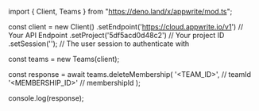 import { Client, Teams } from "https://deno.land/x/appwrite/mod.ts";

const client = new Client()
    .setEndpoint('https://cloud.appwrite.io/v1') // Your API Endpoint
    .setProject('5df5acd0d48c2') // Your project ID
    .setSession(''); // The user session to authenticate with

const teams = new Teams(client);

const response = await teams.deleteMembership(
    '<TEAM_ID>', // teamId
    '<MEMBERSHIP_ID>' // membershipId
);

console.log(response);
